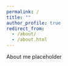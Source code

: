 ```yaml
---
permalink: /
title: ""
author_profile: true
redirect_from: 
  - /about/
  - /about.html
---
```


About me placeholder
